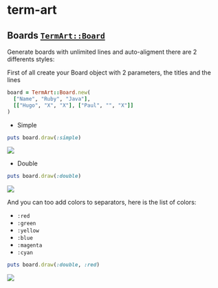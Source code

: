 # term-art
## Boards [`TermArt::Board`](lib/term-art.rb)

Generate boards with unlimited lines and auto-aligment there are 2 differents styles:

First of all create your Board object with 2 parameters, the titles and the lines

```ruby
board = TermArt::Board.new(
  ["Name", "Ruby", "Java"],
  [["Hugo", "X", "X"], ["Paul", "", "X"]]
)
```

* Simple

```ruby
puts board.draw(:simple)
```

![](https://i.imgur.com/PmgaCsV.png)

* Double

```ruby
puts board.draw(:double)
```

![](https://i.imgur.com/SCyd2Kx.png)

And you can too add colors to separators, here is the list of colors:
* `:red`
* `:green`
* `:yellow`
* `:blue`
* `:magenta`
* `:cyan`

```ruby
puts board.draw(:double, :red)
```

![](https://i.imgur.com/SWOmvMd.png)
